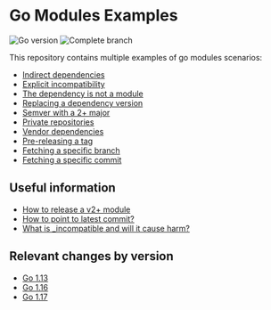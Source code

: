 # Go Modules Examples
<img alt="Go version" src="https://img.shields.io/badge/go-1.17-blue">
<img alt="Complete branch" src="https://img.shields.io/badge/branch-mod%20completed-green">

This repository contains multiple examples of go modules scenarios:

- [Indirect dependencies](indirect/)
- [Explicit incompatibility](explicitly-incompatible/)
- [The dependency is not a module](no-mod/)
- [Replacing a dependency version](replacing/)
- [Semver with a 2+ major](suffix/)
- [Private repositories](private/)
- [Vendor dependencies](vendor/)
- [Pre-releasing a tag](pre-release/)
- [Fetching a specific branch](branch/)
- [Fetching a specific commit](commit/)

## Useful information

- [How to release a v2+ module](https://github.com/golang/go/wiki/Modules#releasing-modules-v2-or-higher)
- [How to point to latest commit?](https://stackoverflow.com/questions/53682247/how-to-point-go-module-dependency-in-go-mod-to-a-latest-commit-in-a-repo/53682399)
- [What is _incompatible and will it cause harm?](https://stackoverflow.com/questions/57355929/what-does-incompatible-in-go-mod-mean-will-it-cause-harm)

## Relevant changes by version

- [Go 1.13](https://golang.org/doc/go1.13#modules)
- [Go 1.16](https://golang.org/doc/go1.16#go-command)
- [Go 1.17](https://golang.org/doc/go1.17#go-command)
